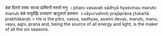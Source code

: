 <section>
<section data-markdown>
## पितरो वसवः साध्या ह्यश्विनौ मरुतो मनुः ।
pitaro vasavaḥ sādhyā hyaśvinau maruto manuḥ
## वायुर्वह्निः प्रजाप्राण ऋतुकर्ता प्रभाकरः ॥
vāyurvahniḥ prajāprāṇa r̥tukartā prabhākaraḥ
> He is the pitrs, vasus, sadhyas, aswini devas, maruts, manu, vayu, agni, prana and, being the source of all energy and light, is the maker of all the six seasons.
<!--
“Indeed, he is Brahma (the creator), Viṣṇu (the protector), Śiva (the god of destruction), Skanda (son of Śiva), Prajāpati (the ten lords of beings), Indra (the ruler of gods), Kubera (the bestower of riches), Kāla (time), Yama (god of retribution), Soma (the moon god), Varuṇa (ruler of waters), the Pitṛs (ancestors), the eight Vasus, the twelve Sādhyas, the two Aśvinas (physicians of god), the forty nine Maruts (wind gods), Manu (progenitor of the human race), Vāyu (the wind god), the fire god, The created beings, the life breath (of all human beings), the maker of the seasons and the giver of light.
-->
</section>
</section>

